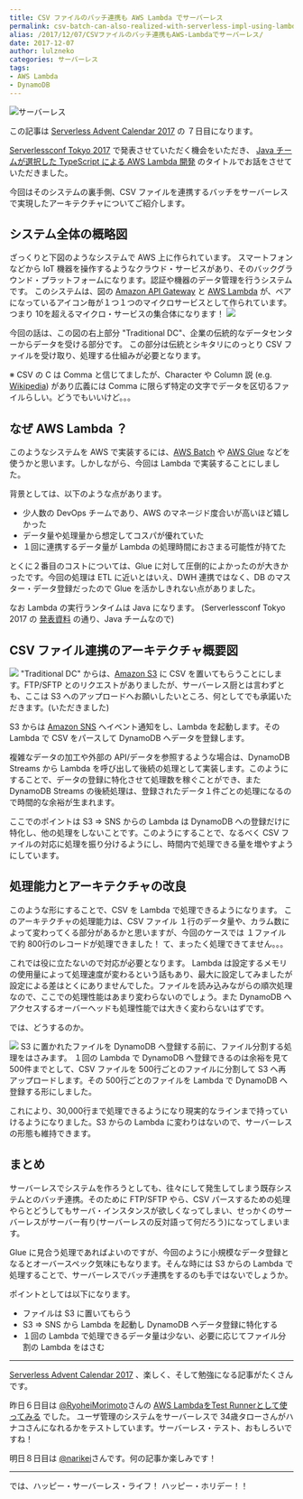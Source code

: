 ```yaml
---
title: CSV ファイルのバッチ連携も AWS Lambda でサーバーレス
permalink: csv-batch-can-also-realized-with-serverless-impl-using-lambda
alias: /2017/12/07/CSVファイルのバッチ連携もAWS-Lambdaでサーバーレス/
date: 2017-12-07
author: lulzneko
categories: サーバーレス
tags:
- AWS Lambda
- DynamoDB
---
```


![](/articles/assets/lulzneko/serverless/serverless.jpg "サーバーレス")

この記事は [Serverless Advent Calendar 2017](https://qiita.com/advent-calendar/2017/serverless) の ７日目になります。

[Serverlessconf Tokyo 2017](http://tokyo.serverlessconf.io/) で発表させていただく機会をいただき、 [Java チームが選択した TypeScript による AWS Lambda 開発](http://riotz.works/slides/?2017-serverless-conf) のタイトルでお話をさせていただきました。

今回はそのシステムの裏手側、CSV ファイルを連携するバッチをサーバーレスで実現したアーキテクチャについてご紹介します。


## システム全体の概略図
ざっくりと下図のようなシステムで AWS 上に作られています。
スマートフォンなどから IoT 機器を操作するようなクラウド・サービスがあり、そのバックグラウンド・プラットフォームになります。認証や機器のデータ管理を行うシステムです。
このシステムは、図の [Amazon API Gateway](https://aws.amazon.com/jp/api-gateway/) と [AWS Lambda](https://aws.amazon.com/jp/lambda/) が、ペアになっているアイコン毎が１つ１つのマイクロサービスとして作られています。つまり 10を超えるマイクロ・サービスの集合体になります！
![](/articles/assets/lulzneko/serverless/batch/01.png)

今回の話は、この図の右上部分 "Traditional DC"、企業の伝統的なデータセンターからデータを受ける部分です。
この部分は伝統とシキタリにのっとり CSV ファイルを受け取り、処理する仕組みが必要となります。

※ CSV の C は Comma と信じてましたが、Character や Column 説 (e.g. [Wikipedia](https://ja.wikipedia.org/wiki/Comma-Separated_Values#character-separated_values)) があり広義には Comma に限らず特定の文字でデータを区切るファイルらしい。どうでもいいけど。。。


## なぜ AWS Lambda ？
このようなシステムを AWS で実装するには、[AWS Batch](https://aws.amazon.com/jp/batch/) や [AWS Glue](https://aws.amazon.com/jp/glue/) などを使うかと思います。しかしながら、今回は Lambda で実装することにしました。

背景としては、以下のような点があります。
- 少人数の DevOps チームであり、AWS のマネージド度合いが高いほど嬉しかった
- データ量や処理量から想定してコスパが優れていた
- １回に連携するデータ量が Lambda の処理時間におさまる可能性が持てた

とくに２番目のコストについては、Glue に対して圧倒的によかったのが大きかったです。今回の処理は ETL に近いとはいえ、DWH 連携ではなく、DB のマスター・データ登録だったので Glue を活かしきれない点がありました。

なお Lambda の実行ランタイムは Java になります。
(Serverlessconf Tokyo 2017 の [発表資料](http://riotz.works/slides/?2017-serverless-conf) の通り、Java チームなので)


## CSV ファイル連携のアーキテクチャ概要図
![](/articles/assets/lulzneko/serverless/batch/02.png)
"Traditional DC" からは、[Amazon S3](https://aws.amazon.com/jp/s3/) に CSV を置いてもらうことにします。FTP/SFTP とのリクエストがありましたが、サーバーレス厨とは言わずとも、ここは S3 へのアップロードへお願いしたいところ、何としてでも承諾いただきます。(いただきました)

S3 からは [Amazon SNS](https://aws.amazon.com/jp/sns/) へイベント通知をし、Lambda を起動します。その Lambda で CSV をパースして DynamoDB へデータを登録します。

複雑なデータの加工や外部の API/データを参照するような場合は、DynamoDB Streams から Lambda を呼び出して後続の処理として実装します。このようにすることで、データの登録に特化させて処理数を稼ぐことができ、また DynamoDB Streams の後続処理は、登録されたデータ１件ごとの処理になるので時間的な余裕が生まれます。

ここでのポイントは S3 ⇒ SNS からの Lambda は DynamoDB への登録だけに特化し、他の処理をしないことです。このようにすることで、なるべく CSV ファイルの対応に処理を振り分けるようにし、時間内で処理できる量を増やすようにしています。


## 処理能力とアーキテクチャの改良
このような形にすることで、CSV を Lambda で処理できるようになります。
このアーキテクチャの処理能力は、CSV ファイル １行のデータ量や、カラム数によって変わってくる部分があるかと思いますが、今回のケースでは １ファイルで約 800行のレコードが処理できました！
て、まったく処理できてません。。。

これでは役に立たないので対応が必要となります。
Lambda は設定するメモリの使用量によって処理速度が変わるという話もあり、最大に設定してみましたが設定による差はとくにありませんでした。ファイルを読み込みながらの順次処理なので、ここでの処理性能はあまり変わらないのでしょう。また DynamoDB へアクセスするオーバーヘッドも処理性能では大きく変わらないはずです。

では、どうするのか。

![](/articles/assets/lulzneko/serverless/batch/03.png)
S3 に置かれたファイルを DynamoDB へ登録する前に、ファイル分割する処理をはさみます。
１回の Lambda で DynamoDB へ登録できるのは余裕を見て 500件までとして、CSV ファイルを 500行ごとのファイルに分割して S3 へ再アップロードします。その 500行ごとのファイルを Lambda で DynamoDB へ登録する形にしました。

これにより、30,000行まで処理できるようになり現実的なラインまで持っていけるようになりました。S3 からの Lambda に変わりはないので、サーバーレスの形態も維持できます。


## まとめ
サーバーレスでシステムを作ろうとしても、往々にして発生してしまう既存システムとのバッチ連携。そのために FTP/SFTP やら、CSV パースするための処理やらとどうしてもサーバ・インスタンスが欲しくなってしまい、せっかくのサーバーレスがサーバー有り(サーバーレスの反対語って何だろう)になってしまいます。

Glue に見合う処理であればよいのですが、今回のように小規模なデータ登録となるとオーバースペック気味にもなります。そんな時には S3 からの Lambda で処理することで、サーバーレスでバッチ連携をするのも手ではないでしょうか。

ポイントとしては以下になります。
- ファイルは S3 に置いてもらう
- S3 ⇒ SNS から Lambda を起動し DynamoDB へデータ登録に特化する
- １回の Lambda で処理できるデータ量は少ない、必要に応じてファイル分割の Lambda をはさむ


----

[Serverless Advent Calendar 2017](https://qiita.com/advent-calendar/2017/serverless) 、楽しく、そして勉強になる記事がたくさんです。

昨日６日目は [@RyoheiMorimoto](https://qiita.com/RyoheiMorimoto)さんの [AWS LambdaをTest Runnerとして使ってみる](https://qiita.com/RyoheiMorimoto/items/6cc8db0e0ec249089c7d) でした。 ユーザ管理のシステムをサーバーレスで 34歳タローさんがハナコさんになれるかをテストしています。サーバーレス・テスト、おもしろいですね！

明日８日目は [@narikei](https://qiita.com/narikei)さんです。何の記事か楽しみです！

----



では、ハッピー・サーバーレス・ライフ！ ハッピー・ホリデー！！
